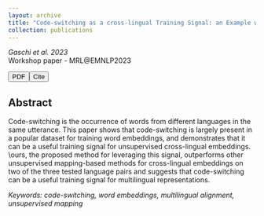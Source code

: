```yaml
---
layout: archive
title: "Code-switching as a cross-lingual Training Signal: an Example with Unsupervised Bilingual Embedding"
collection: publications
---
```


_Gaschi et al. 2023_  
Workshop paper - MRL@EMNLP2023

<td>
    <nobr>
<form style="float: left; width=150px" action="https://aclanthology.org/2023.mrl-1.16.pdf" method="get" target="_blank"><button type="submit">PDF</button></form> 
<form style="float: none; width=150px" action="https://aclanthology.org/2023.mrl-1.16/" method="get" target="_blank"><button type="submit">Cite</button></form>
    </nobr>
</td>  

## Abstract

Code-switching is the occurrence of words from different languages in the same utterance. This paper shows that code-switching is largely present in a popular dataset for training word embeddings, and demonstrates that it can be a useful training signal for unsupervised cross-lingual embeddings. \ours, the proposed method for leveraging this signal, outperforms other unsupervised mapping-based methods for cross-lingual embeddings on two of the three tested language pairs and suggests that code-switching can be a useful training signal for multilingual representations.

*Keywords: code-switching, word embeddings, multilingual alignment, unsupervised mapping*

